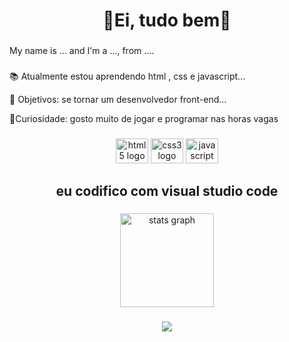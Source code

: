 <h1 align="center">👋Ei, tudo bem👋</h1>

###



###

<p align="left">My name is ... and I'm a ..., from ....</p>

###

<p align="center">
  
  📚 Atualmente estou aprendendo html , css e javascript...<br>
  
  🎯 Objetivos: se tornar um desenvolvedor front-end...<br>
  
  🎲Curiosidade: gosto muito de jogar e programar nas horas vagas</p>

###

<div align="center">
  <img src="https://cdn.jsdelivr.net/gh/devicons/devicon/icons/html5/html5-original.svg" height="40" width="52" alt="html5 logo"  />
  <img src="https://cdn.jsdelivr.net/gh/devicons/devicon/icons/css3/css3-original.svg" height="40" width="52" alt="css3 logo"  />
  <img src="https://cdn.jsdelivr.net/gh/devicons/devicon/icons/javascript/javascript-original.svg" height="40" width="52" alt="javascript logo"  />
</div>

###

<h2 align="center">eu codifico com visual studio code</h2>

###

<div align="center">
  <img src="https://github-readme-stats.vercel.app/api?username=HenriqueSouza250&hide_title=true&hide_rank=false&show_icons=true&include_all_commits=true&count_private=true&disable_animations=false&theme=great-gatsby&locale=pt-br&hide_border=false&order=1" height="150" alt="stats graph"  />
</div>

###

<div align="center">
  <img src="https://visitor-badge.laobi.icu/badge?page_id=H.H&left_color=coral&right_color=darkolivegreen&left_text=Visitantes"  />
</div>

###
